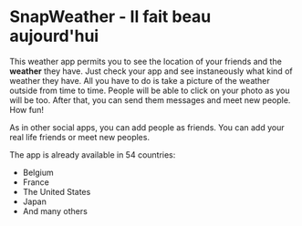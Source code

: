 # SnapWeather - Il fait beau aujourd'hui

This weather app permits you to see the location of your friends and the **weather** they have. 
Just check your app and see instaneously what kind of weather they have. All you have to do is take a picture of the weather outside from time to time. People will be able to click on your photo as you will be too. After that, you can send them messages and meet new people. How fun! 

As in other social apps, you can add people as friends. You can add your real life friends or meet new peoples. 

The app is already available in 54 countries: 
- Belgium
- France
- The United States
- Japan 
- And many others


